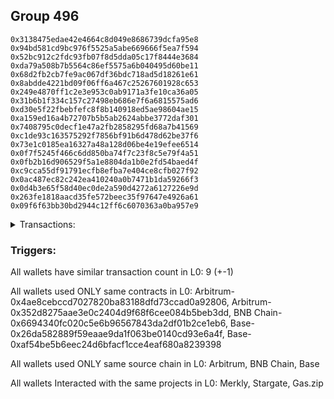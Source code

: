 ## Group 496

```0x559974d7c08ae5435986b35ead9c0ccd52a16567
0x3138475edae42e4664c8d049e8686739dcfa95e8
0x94bd581cd9bc976f5525a5abe669666f5ea7f594
0x52bc912c2fdc93fb07f8d5dda05c17f8444e3684
0xda79a508b7b5564c86ef5575a6b040495d60be11
0x68d2fb2cb7fe9ac067df36bdc718ad5d18261e61
0x8abdde4221bd09f06ff6a467c25267601928c653
0x249e4870ff1c2e3e953c0ab9171a3fe10ca36a05
0x31b6b1f334c157c27498eb686e7f6a6815575ad6
0xd30e5f22fbebfefc8f8b140918ed5ae98604ae15
0xa159ed16a4b72707b5b5ab2624abbe3772daf301
0x7408795c0decf1e47a2fb2858295fd68a7b41569
0xc1de93c163575292f7856bf91b6d478d62be37f6
0x73e1c0185ea16327a48a128d06be4e19efee6514
0x0f7f5245f466c6dd850ba74f7c23f8c5e79f4a51
0x0fb2b16d906529f5a1e8804da1b0e2fd54baed4f
0xc9cca55df91791ecfb8efba7e404ce8cfb027f92
0x0ac487ec82c242ea410240a0b7471b1da59266f3
0x0d4b3e65f58d40ec0de2a590d4272a6127226e9d
0x263fe1818aacd35fe572beec35f97647e4926a61
0x09f6f63bb30bd2944c12ff6c6070363a0ba957e9
```
<details>
<summary>Transactions:</summary>

Hashes: 

Wallet: 0x559974d7c08ae5435986b35ead9c0ccd52a16567

       Hash: 0x69af95ffb8ac1e7fa2f59a18182cd245d578415a9ceb74b0f583c9c79ca7f748
         - source chain: Arbitrum
         - destination chain: Aptos
         - project: Merkly
         - contract: 0x4ae8cebccd7027820ba83188dfd73ccad0a92806
       Hash: 0x211fba64ade0a268d30ffd515ccd9e1594d51bd545ed488e25d4a8e621b4281a
         - source chain: Arbitrum
         - destination chain: BNB Chain
         - project: Stargate
         - contract: 0x352d8275aae3e0c2404d9f68f6cee084b5beb3dd
         - value USD: 10.514441162
       Hash: 0x88b4c9356c0598fed152a899cb153f395f8a8ef3993a390a986b1380c762de61
         - source chain: BNB Chain
         - destination chain: Base
         - project: Stargate
         - contract: 0x6694340fc020c5e6b96567843da2df01b2ce1eb6
         - value USD: 8.615205503
       Hash: 0xdb843c07e7ba08071369b6b80abb52e08001b6d58110ab6557b60ad92c0b928d
         - source chain: Base
         - destination chain: Kava
         - project: Gas.zip
         - contract: 0x26da582889f59eaae9da1f063be0140cd93e6a4f
         - value USD: 5.21997084e-09
       Hash: 0xee30675a7ab092926426656bf435bd5235733ff0f4f1cea23dcb27a2fd5c004e
         - source chain: Base
         - destination chain: Optimism
         - project: Stargate
         - contract: 0xaf54be5b6eec24d6bfacf1cce4eaf680a8239398
         - value USD: 162.525115406
       Hash: 0x944dfff32cbb2455f74bfb0e91b3731a2c1dae8ee4ecf9162b849fce36db23be
         - source chain: Base
         - destination chain: Zora
         - project: Gas.zip
         - contract: 0x26da582889f59eaae9da1f063be0140cd93e6a4f
         - value USD: 8.750801986e-05
       Hash: 0x15565c80224bb3faaeba11b9574ec80e101c50f0ae16f0ec00d84e263b829cd5
         - source chain: Base
         - destination chain: Optimism
         - project: Stargate
         - contract: 0xaf54be5b6eec24d6bfacf1cce4eaf680a8239398
         - value USD: 54.961052332
       Hash: 0x294aa990076598a27779717e38223372dfdc23279f8d10003ba77443de716fdb
         - source chain: Base
         - destination chain: Arbitrum
         - project: Gas.zip
         - contract: 0x26da582889f59eaae9da1f063be0140cd93e6a4f
         - value USD: 6.313875772e-05
       Hash: 0xa2b94088ec11f0b625e6cb40d29b2240e8e2324a6078cb886e9d3618fae28dc3
         - source chain: Base
         - destination chain: Optimism
         - project: Stargate
         - contract: 0xaf54be5b6eec24d6bfacf1cce4eaf680a8239398
         - value USD: 161.239599116
Wallet: 0x3138475edae42e4664c8d049e8686739dcfa95e8

       Hash:0x40405a22f28ef585ddf4d6e393f0bba793bdeb05fcf8dd89a74154bc04ac105d
         - source chain: Arbitrum
         - destination chain: Aptos
         - project: Merkly
         - contract: 0x4ae8cebccd7027820ba83188dfd73ccad0a92806
       Hash:0xdff711aa6768d2c48b8bc2e9d9b1ac4b6f72eb439c8bf9e488ae26bc4735e952
         - source chain: Arbitrum
         - destination chain: BNB Chain
         - project: Stargate
         - contract: 0x352d8275aae3e0c2404d9f68f6cee084b5beb3dd
         - value USD: 13.087591913
       Hash:0xb319665bafa15569e4a9f1ac5041ded41223f19caf457e86eb0fa325eada9e4a
         - source chain: BNB Chain
         - destination chain: Base
         - project: Stargate
         - contract: 0x6694340fc020c5e6b96567843da2df01b2ce1eb6
         - value USD: 11.183669241
       Hash:0xfbeb6c75a7c93abed811d6a962aaf4504546c32f95b39d6ba94c670d56df45bc
         - source chain: Base
         - destination chain: Metis
         - project: Gas.zip
         - contract: 0x26da582889f59eaae9da1f063be0140cd93e6a4f
         - value USD: 2.189456023e-06
       Hash:0x99aad967f75af33a0b88558ea2bd1a6644680b0414f573c830532ff6cc6fd491
         - source chain: Base
         - destination chain: Optimism
         - project: Stargate
         - contract: 0xaf54be5b6eec24d6bfacf1cce4eaf680a8239398
         - value USD: 151.87710542
       Hash:0xb5cd626c7f4459396de18317a9f74ad7cdecadb09c8f566b2444ee7456420180
         - source chain: Base
         - destination chain: Base
         - project: Gas.zip
         - contract: 0x26da582889f59eaae9da1f063be0140cd93e6a4f
         - value USD: 2.644831944e-05
       Hash:0x851f0e3f58f0e7ab83c146c0a9cac6ff6392c707c63f03a2ff59006f3783ca5f
         - source chain: Base
         - destination chain: Optimism
         - project: Stargate
         - contract: 0xaf54be5b6eec24d6bfacf1cce4eaf680a8239398
         - value USD: 50.349167294
       Hash:0xf9c54a7c2e9fd2d67ea557c832c27bfcb78a1431310f05f915a7944eb94b2201
         - source chain: Base
         - destination chain: Base
         - project: Gas.zip
         - contract: 0x26da582889f59eaae9da1f063be0140cd93e6a4f
         - value USD: 0.0001202793335
       Hash:0xe490a22999f99bb0145de6213fbdbc015f57233e4e2df7a7b5ab410d7ef2cfe2
         - source chain: Base
         - destination chain: Optimism
         - project: Stargate
         - contract: 0xaf54be5b6eec24d6bfacf1cce4eaf680a8239398
         - value USD: 169.949401154
Wallet: 0x94bd581cd9bc976f5525a5abe669666f5ea7f594

       Hash:0xe2092726d5409c45831b4fee7e832d593efad57faf9a37aeda7d86b061649c4a
         - source chain: Arbitrum
         - destination chain: Aptos
         - project: Merkly
         - contract: 0x4ae8cebccd7027820ba83188dfd73ccad0a92806
       Hash:0x2cf7cb53fe57f0a9127f2b50125448e5bcaaab90432fd1acacf0ca89c03624fe
         - source chain: Arbitrum
         - destination chain: BNB Chain
         - project: Stargate
         - contract: 0x352d8275aae3e0c2404d9f68f6cee084b5beb3dd
         - value USD: 12.977353278
       Hash:0xa419c1ec1f1e4c8f7abf44fb0a5fc0b9fc023f6769c779e7ab43a3b6a91800fb
         - source chain: BNB Chain
         - destination chain: Base
         - project: Stargate
         - contract: 0x6694340fc020c5e6b96567843da2df01b2ce1eb6
         - value USD: 11.066047613
       Hash:0xbc0d6867d52d92385406438befa836c405889ade65e59cba7179b40710d7922e
         - source chain: Base
         - destination chain: Linea
         - project: Gas.zip
         - contract: 0x26da582889f59eaae9da1f063be0140cd93e6a4f
         - value USD: 0.000100788101
       Hash:0x3ed76b18492a842ed266edc541ba777ce13699ab75136818cd8c12381a80d37b
         - source chain: Base
         - destination chain: Optimism
         - project: Stargate
         - contract: 0xaf54be5b6eec24d6bfacf1cce4eaf680a8239398
         - value USD: 149.324486751
       Hash:0x3cca0880672d93bce53b1e0a5f376dd355b0f699376452e0aaf12cd619206381
         - source chain: Base
         - destination chain: Base
         - project: Gas.zip
         - contract: 0x26da582889f59eaae9da1f063be0140cd93e6a4f
         - value USD: 2.385440131e-05
       Hash:0xc221575b0a78721bb5c2b356c17b98ddcb5cf7511318c261ac8de3c32bb0ed09
         - source chain: Base
         - destination chain: Optimism
         - project: Stargate
         - contract: 0xaf54be5b6eec24d6bfacf1cce4eaf680a8239398
         - value USD: 52.504800849
       Hash:0xce875c28871e9dc3de5b5fb70893850bb7e98450856c8fd7d28b8491c1c1cdfb
         - source chain: Base
         - destination chain: Metis
         - project: Gas.zip
         - contract: 0x26da582889f59eaae9da1f063be0140cd93e6a4f
         - value USD: 2.835431638e-06
       Hash:0x5c4fff0ea89010d466611994eb83c7fff5ce77ee59f92ca7684578220379d4a2
         - source chain: Base
         - destination chain: Optimism
         - project: Stargate
         - contract: 0xaf54be5b6eec24d6bfacf1cce4eaf680a8239398
         - value USD: 123.083778907
Wallet: 0x52bc912c2fdc93fb07f8d5dda05c17f8444e3684

       Hash:0xb460e304fb0a24c98ef27df6f087c1574d0ae50b157922fdc88e0ee79bc0324d
         - source chain: Arbitrum
         - destination chain: Aptos
         - project: Merkly
         - contract: 0x4ae8cebccd7027820ba83188dfd73ccad0a92806
       Hash:0xa5940b72fe10e65d9d62e15f8fe6152886ddd959552db03e0e0b000fbba673fb
         - source chain: Arbitrum
         - destination chain: BNB Chain
         - project: Stargate
         - contract: 0x352d8275aae3e0c2404d9f68f6cee084b5beb3dd
         - value USD: 13.643701896
       Hash:0xcfb52f7e367d0f78b0591614e804d8eb8a909b7d6bdb28cd115014c16bf70140
         - source chain: BNB Chain
         - destination chain: Base
         - project: Stargate
         - contract: 0x6694340fc020c5e6b96567843da2df01b2ce1eb6
         - value USD: 11.666334514
       Hash:0x1333c52b1148b3066d84526e2c863281d6c46466bb62ea8f15e78095ce14f2a0
         - source chain: Base
         - destination chain: Metis
         - project: Gas.zip
         - contract: 0x26da582889f59eaae9da1f063be0140cd93e6a4f
         - value USD: 4.424289374e-06
       Hash:0xdc9ea948d56c4a6ca0289feca3091bbc1468e49d8ebd039610016c0abb55f4c9
         - source chain: Base
         - destination chain: Optimism
         - project: Stargate
         - contract: 0xaf54be5b6eec24d6bfacf1cce4eaf680a8239398
         - value USD: 152.465535598
       Hash:0x3a885254674220c2e905ff61fb1a633e4ff3666fc288915ccb5fb7aa635cb3ec
         - source chain: Base
         - destination chain: Arbitrum
         - project: Gas.zip
         - contract: 0x26da582889f59eaae9da1f063be0140cd93e6a4f
         - value USD: 9.247665165e-05
       Hash:0x5e4dac4dea758db900dc0ca551171735dd49acbf80f32e84c92cbc4ddf54dcac
         - source chain: Base
         - destination chain: Optimism
         - project: Stargate
         - contract: 0xaf54be5b6eec24d6bfacf1cce4eaf680a8239398
         - value USD: 53.338861116
       Hash:0xbee45e2d3aaf161c6895a5ddb5978113eb4162af4927cfeb788fecac2e9fb7bb
         - source chain: Base
         - destination chain: Linea
         - project: Gas.zip
         - contract: 0x26da582889f59eaae9da1f063be0140cd93e6a4f
         - value USD: 6.762374224e-05
       Hash:0xf066080970d5aef335d68a4fc0730480d3cff0723d41e6f974bdc73fd88b4f77
         - source chain: Base
         - destination chain: Optimism
         - project: Stargate
         - contract: 0xaf54be5b6eec24d6bfacf1cce4eaf680a8239398
         - value USD: 167.271961028
Wallet: 0xda79a508b7b5564c86ef5575a6b040495d60be11

       Hash:0x2395bddf4e0e1d0e5cb2c3f080ffde0c6e160d5902fb9f85963d2613f51bd592
         - source chain: Arbitrum
         - destination chain: Aptos
         - project: Merkly
         - contract: 0x4ae8cebccd7027820ba83188dfd73ccad0a92806
       Hash:0x8f74bbf89ec94496f942751b1ab4fc87c51225bf69fe967491dcf54f19bfbb3d
         - source chain: Arbitrum
         - destination chain: BNB Chain
         - project: Stargate
         - contract: 0x352d8275aae3e0c2404d9f68f6cee084b5beb3dd
         - value USD: 11.559613294
       Hash:0xf895d0a514a4b72894b95a6144c7c72682c2229a4eaa2fc1488e87a6a0723af9
         - source chain: BNB Chain
         - destination chain: Base
         - project: Stargate
         - contract: 0x6694340fc020c5e6b96567843da2df01b2ce1eb6
         - value USD: 9.673512022
       Hash:0x1f68f22d351c8c02c65c7d0d0628cd54e6f5b2285c3e9f706ecb0b8505e21c95
         - source chain: Base
         - destination chain: Arbitrum
         - project: Gas.zip
         - contract: 0x26da582889f59eaae9da1f063be0140cd93e6a4f
         - value USD: 0.0001223238835
       Hash:0x6eeff31bcc78944a371add8b128bc1b34cf4b548d1263346f111d8a3b4114d1d
         - source chain: Base
         - destination chain: Optimism
         - project: Stargate
         - contract: 0xaf54be5b6eec24d6bfacf1cce4eaf680a8239398
         - value USD: 158.953536347
       Hash:0x940ba45685f40256c019f034e5ea1527cf5d162b2029a2bd216b561b1a0e9379
         - source chain: Base
         - destination chain: Linea
         - project: Gas.zip
         - contract: 0x26da582889f59eaae9da1f063be0140cd93e6a4f
         - value USD: 4.084657759e-05
       Hash:0x4a2dcde8e9d589ba02b53da9ca5067789fe32b16e2f86205e8d9d7213fc1ce27
         - source chain: Base
         - destination chain: Optimism
         - project: Stargate
         - contract: 0xaf54be5b6eec24d6bfacf1cce4eaf680a8239398
         - value USD: 53.032662261
       Hash:0x414062f9ea6f3d6b34e624ab1e64dc6a505403449c585209be520c8468b99c45
         - source chain: Base
         - destination chain: Metis
         - project: Gas.zip
         - contract: 0x26da582889f59eaae9da1f063be0140cd93e6a4f
         - value USD: 2.405106254e-06
       Hash:0xec66a13e00af7aacf16ae87de3e392a0e218088889965c3d6865d4ed6c2203cc
         - source chain: Base
         - destination chain: Optimism
         - project: Stargate
         - contract: 0xaf54be5b6eec24d6bfacf1cce4eaf680a8239398
         - value USD: 139.70034526
Wallet: 0x68d2fb2cb7fe9ac067df36bdc718ad5d18261e61

       Hash:0xad567d108af27e27503eb03b27ce4e6e15b6bb885e085b5401162239206ea637
         - source chain: Arbitrum
         - destination chain: Aptos
         - project: Merkly
         - contract: 0x4ae8cebccd7027820ba83188dfd73ccad0a92806
       Hash:0xdaf71c658bde8cbba9d1a964eb3aa2f9bae041b63c24f4ef78dc7a307f1c6483
         - source chain: Arbitrum
         - destination chain: BNB Chain
         - project: Stargate
         - contract: 0x352d8275aae3e0c2404d9f68f6cee084b5beb3dd
         - value USD: 11.616803479
       Hash:0x2903b016c186fcd3d93769d71e72fea0f74b997f91163ee7490f9fcf9637206b
         - source chain: BNB Chain
         - destination chain: Base
         - project: Stargate
         - contract: 0x6694340fc020c5e6b96567843da2df01b2ce1eb6
         - value USD: 9.746118361
       Hash:0x8972bc31430b57985a48d494c0914bfb2f6dbfb6cd6f3cd3494ed9677bfc0bdc
         - source chain: Base
         - destination chain: Base
         - project: Gas.zip
         - contract: 0x26da582889f59eaae9da1f063be0140cd93e6a4f
         - value USD: 0.0001444973971
       Hash:0x332cdd424f89c3905825a49a6f042a37578e3ba8fba6996ae31cf7293a8a427e
         - source chain: Base
         - destination chain: Optimism
         - project: Stargate
         - contract: 0xaf54be5b6eec24d6bfacf1cce4eaf680a8239398
         - value USD: 164.705304216
       Hash:0xc84b22fcc3bbba768ac8a27e54cc99b0d9ef5e118b67c69a0f992ac915aee248
         - source chain: Base
         - destination chain: Zora
         - project: Gas.zip
         - contract: 0x26da582889f59eaae9da1f063be0140cd93e6a4f
         - value USD: 4.934266572e-05
       Hash:0xd1b8a5109bb5d4d04a6b85336c7e0904f100313e01ed149cb79bf86bce802945
         - source chain: Base
         - destination chain: Optimism
         - project: Stargate
         - contract: 0xaf54be5b6eec24d6bfacf1cce4eaf680a8239398
         - value USD: 52.780698182
       Hash:0xb29bc51a4088ef1079cb83577154e2337b9f5534a8a3a4ac3850f6088e2dc16c
         - source chain: Base
         - destination chain: Base
         - project: Gas.zip
         - contract: 0x26da582889f59eaae9da1f063be0140cd93e6a4f
         - value USD: 0.0001538914134
       Hash:0xe14d68d60a400ecfe7d85e2ca000ac4c5983fa90b7f77341ad8400cb7367e58e
         - source chain: Base
         - destination chain: Optimism
         - project: Stargate
         - contract: 0xaf54be5b6eec24d6bfacf1cce4eaf680a8239398
         - value USD: 162.987060341
Wallet: 0x8abdde4221bd09f06ff6a467c25267601928c653

       Hash:0x6d21a121682a7d3494fa39a81ec4389934768c5dab3fb65942722a178486affc
         - source chain: Arbitrum
         - destination chain: Aptos
         - project: Merkly
         - contract: 0x4ae8cebccd7027820ba83188dfd73ccad0a92806
       Hash:0x3c227b3beea245ecd26fefe7fcae9c2c62750c231e0e305e2ee7fccfd3854671
         - source chain: Arbitrum
         - destination chain: BNB Chain
         - project: Stargate
         - contract: 0x352d8275aae3e0c2404d9f68f6cee084b5beb3dd
         - value USD: 12.666489861
       Hash:0x7ed830af28af9597a601a8cc71438a6d86cf478b8981c14641b358047267d7a1
         - source chain: BNB Chain
         - destination chain: Base
         - project: Stargate
         - contract: 0x6694340fc020c5e6b96567843da2df01b2ce1eb6
         - value USD: 10.724558107
       Hash:0xf65347bd53206f3d3800ba199ac8da07391ea6a54b0dbecb35360fd94ba29c50
         - source chain: Base
         - destination chain: Arbitrum
         - project: Gas.zip
         - contract: 0x26da582889f59eaae9da1f063be0140cd93e6a4f
         - value USD: 7.945509046e-05
       Hash:0xd5deba93c3dcf9afd692f63d036327cd99cbcfd5e94222589a05988e765f4fdb
         - source chain: Base
         - destination chain: Optimism
         - project: Stargate
         - contract: 0xaf54be5b6eec24d6bfacf1cce4eaf680a8239398
         - value USD: 165.096756258
       Hash:0x6396c7300c9660b3eed676e0bc07110837ee008d526f5d53da5fb430a389cb60
         - source chain: Base
         - destination chain: Zora
         - project: Gas.zip
         - contract: 0x26da582889f59eaae9da1f063be0140cd93e6a4f
         - value USD: 2.581503703e-05
       Hash:0x1aa2f2a55af16add7bb385a73692f0aff3a11e45fb4e18110123a783f27f15ae
         - source chain: Base
         - destination chain: Optimism
         - project: Stargate
         - contract: 0xaf54be5b6eec24d6bfacf1cce4eaf680a8239398
         - value USD: 57.611068659
       Hash:0xd97078edbb39da27c0601aa25317dca9e6880404781dc7c2fd42749cd9aedd42
         - source chain: Base
         - destination chain: Metis
         - project: Gas.zip
         - contract: 0x26da582889f59eaae9da1f063be0140cd93e6a4f
         - value USD: 9.903378695e-07
       Hash:0xce4d665c9114ddf6e44f190e76039c3ab29c50b71a9be9228eb3b7b320eb39ce
         - source chain: Base
         - destination chain: Optimism
         - project: Stargate
         - contract: 0xaf54be5b6eec24d6bfacf1cce4eaf680a8239398
         - value USD: 154.667853875
Wallet: 0x249e4870ff1c2e3e953c0ab9171a3fe10ca36a05

       Hash:0x771ce3f580d3ed11bda7cce3492bcd43b58925ef7f5935864fad6c93ab99add3
         - source chain: Arbitrum
         - destination chain: Aptos
         - project: Merkly
         - contract: 0x4ae8cebccd7027820ba83188dfd73ccad0a92806
       Hash:0xc19457164ab14a021d45b5c343c3782b64b8e8543bb5276b7087a3b4f43ed6dd
         - source chain: Arbitrum
         - destination chain: BNB Chain
         - project: Stargate
         - contract: 0x352d8275aae3e0c2404d9f68f6cee084b5beb3dd
         - value USD: 11.281400083
       Hash:0xbd8acfbcc40c927495a4477ef594db60f3e61798811b6d1149355e414db281f3
         - source chain: BNB Chain
         - destination chain: Base
         - project: Stargate
         - contract: 0x6694340fc020c5e6b96567843da2df01b2ce1eb6
         - value USD: 9.371040971
       Hash:0x74c67d35c71f129445f93da5285a79351bff3d16adc465d98fe1a7c33c5fb374
         - source chain: Base
         - destination chain: Linea
         - project: Gas.zip
         - contract: 0x26da582889f59eaae9da1f063be0140cd93e6a4f
         - value USD: 0.0001034763969
       Hash:0xe3edeb99a396e116e40415d0dbd2462b6d7366051f478bd9154aac7606e1fdf0
         - source chain: Base
         - destination chain: Optimism
         - project: Stargate
         - contract: 0xaf54be5b6eec24d6bfacf1cce4eaf680a8239398
         - value USD: 162.144344948
       Hash:0x5d16f71e5c79abd80dbc497e0fc9bcc08ad490d88c0cb7fdb79a7190b8bda417
         - source chain: Base
         - destination chain: Scroll
         - project: Gas.zip
         - contract: 0x26da582889f59eaae9da1f063be0140cd93e6a4f
         - value USD: 5.457102765e-05
       Hash:0xcd41d53970284a1a170b75fe33f9e9f42f26a95b62199e4b97004c4387cc2df0
         - source chain: Base
         - destination chain: Optimism
         - project: Stargate
         - contract: 0xaf54be5b6eec24d6bfacf1cce4eaf680a8239398
         - value USD: 52.994922187
       Hash:0x42fa5ed8cd71b1ede3994a8f6f43eeb1b32b8c24fd01bb974821bd3ebb8979ca
         - source chain: Base
         - destination chain: Zora
         - project: Gas.zip
         - contract: 0x26da582889f59eaae9da1f063be0140cd93e6a4f
         - value USD: 2.275191328e-05
       Hash:0xa1f0a606c70a600d6fa8fe2d2980aaf3cf2cd8e8963556f1065d9ad94400d745
         - source chain: Base
         - destination chain: Optimism
         - project: Stargate
         - contract: 0xaf54be5b6eec24d6bfacf1cce4eaf680a8239398
         - value USD: 175.040584076
Wallet: 0x31b6b1f334c157c27498eb686e7f6a6815575ad6

       Hash:0x23a3ac42c4b8dfd1e4e35e4030493be4d0f56e90a8cc5516104a076267d8cf22
         - source chain: Arbitrum
         - destination chain: Aptos
         - project: Merkly
         - contract: 0x4ae8cebccd7027820ba83188dfd73ccad0a92806
       Hash:0xc1259e7411f5f4083d11cdf3c55e705712c1bb6f49891b5f3bd716fabc07f372
         - source chain: Arbitrum
         - destination chain: BNB Chain
         - project: Stargate
         - contract: 0x352d8275aae3e0c2404d9f68f6cee084b5beb3dd
         - value USD: 10.65917656
       Hash:0xc09926c5368a25fc1050b19d89b2b293b12b3e94836009812dc24c46456dfa4d
         - source chain: BNB Chain
         - destination chain: Base
         - project: Stargate
         - contract: 0x6694340fc020c5e6b96567843da2df01b2ce1eb6
         - value USD: 8.881484438
       Hash:0x0964436df84861ba803471de26ea7c42bc78d8e271ac3fc78c0af711b38884ec
         - source chain: Base
         - destination chain: Zora
         - project: Gas.zip
         - contract: 0x26da582889f59eaae9da1f063be0140cd93e6a4f
         - value USD: 0.0001071719825
       Hash:0x64c23664d29aefbf76118b30a2163973ff03649c6feb1474cf602e3a46a2a4d1
         - source chain: Base
         - destination chain: Optimism
         - project: Stargate
         - contract: 0xaf54be5b6eec24d6bfacf1cce4eaf680a8239398
         - value USD: 153.010095692
       Hash:0x887a42c8e1b9eab211e88e25d5b86d00d5b18c3276634022d3b0c4d26fce9c20
         - source chain: Base
         - destination chain: Metis
         - project: Gas.zip
         - contract: 0x26da582889f59eaae9da1f063be0140cd93e6a4f
         - value USD: 1.825416169e-06
       Hash:0xaa20466b677575dc9e9f4720bc8b09e5e2e446b9bbf1f640ea80ec9b2ac736bd
         - source chain: Base
         - destination chain: Optimism
         - project: Stargate
         - contract: 0xaf54be5b6eec24d6bfacf1cce4eaf680a8239398
         - value USD: 54.134192784
       Hash:0xc50debf3aaebaee8675e5678428614a2841ad715b29e9ab41f9c300c678adab0
         - source chain: Base
         - destination chain: Linea
         - project: Gas.zip
         - contract: 0x26da582889f59eaae9da1f063be0140cd93e6a4f
         - value USD: 7.583971093e-05
       Hash:0x798cc9f6d0e86bfdfd6acfed90b10575354f9b86ef0a471678b71dc6cb308e49
         - source chain: Base
         - destination chain: Optimism
         - project: Stargate
         - contract: 0xaf54be5b6eec24d6bfacf1cce4eaf680a8239398
         - value USD: 138.243281608
Wallet: 0xd30e5f22fbebfefc8f8b140918ed5ae98604ae15

       Hash:0x81b2ffd9f795eb7c2ad192d349de53f31ae2b0dd12981d2938915eb74c039c9d
         - source chain: Arbitrum
         - destination chain: Aptos
         - project: Merkly
         - contract: 0x4ae8cebccd7027820ba83188dfd73ccad0a92806
       Hash:0xd4e44479b7adb4f880cd8b1685f9a64663d95498c22b9c3a3e41cbe7d70ed38a
         - source chain: Arbitrum
         - destination chain: BNB Chain
         - project: Stargate
         - contract: 0x352d8275aae3e0c2404d9f68f6cee084b5beb3dd
         - value USD: 10.317558827
       Hash:0x8ddefed5422419aa988e87827d434bf0601341b8a78a97872781d712017cc429
         - source chain: BNB Chain
         - destination chain: Base
         - project: Stargate
         - contract: 0x6694340fc020c5e6b96567843da2df01b2ce1eb6
         - value USD: 8.558897873
       Hash:0xc5a18317d530b94558e6925faeb59fde717b687558dca3dca5e54b6cbe547cd5
         - source chain: Base
         - destination chain: Linea
         - project: Gas.zip
         - contract: 0x26da582889f59eaae9da1f063be0140cd93e6a4f
         - value USD: 0.0001363671088
       Hash:0x62b0542c6995ffc9f8aaeedfa66a43cbc080008935faf662db651a8e0b29ac43
         - source chain: Base
         - destination chain: Optimism
         - project: Stargate
         - contract: 0xaf54be5b6eec24d6bfacf1cce4eaf680a8239398
         - value USD: 159.722042078
       Hash:0xdb7faa2b3c529ef6c7ee8eb2023f2ee95b62c90c52bc4d3b69d45746e533092e
         - source chain: Base
         - destination chain: Zora
         - project: Gas.zip
         - contract: 0x26da582889f59eaae9da1f063be0140cd93e6a4f
         - value USD: 5.773574276e-05
       Hash:0x1ba90f0023c95bd3c47780f3b40e1dc3ac96c70e69698ac8a40bc98ffc6766e1
         - source chain: Base
         - destination chain: Optimism
         - project: Stargate
         - contract: 0xaf54be5b6eec24d6bfacf1cce4eaf680a8239398
         - value USD: 52.296204605
       Hash:0x821facc089f79a0b080512dfb918e8bdbb3b26a6b1ae3cf20856bf22c7a5f1da
         - source chain: Base
         - destination chain: Zora
         - project: Gas.zip
         - contract: 0x26da582889f59eaae9da1f063be0140cd93e6a4f
         - value USD: 0.0001079893919
       Hash:0x4087a1d97410e02dff3cea68316a2dd277763c0744b586c126b24cb09bfc49c5
         - source chain: Base
         - destination chain: Optimism
         - project: Stargate
         - contract: 0xaf54be5b6eec24d6bfacf1cce4eaf680a8239398
         - value USD: 159.047404306
Wallet: 0xa159ed16a4b72707b5b5ab2624abbe3772daf301

       Hash:0xfb03cb80be16312be3fa6fe5bf0b6e8d4a3a66b4e3064c1fb7731cc7f3c3d62b
         - source chain: Arbitrum
         - destination chain: Aptos
         - project: Merkly
         - contract: 0x4ae8cebccd7027820ba83188dfd73ccad0a92806
       Hash:0x687072696877d86cbe20c7f6699778d7d23205b18a44f2c1c39f432f0b552f21
         - source chain: Arbitrum
         - destination chain: BNB Chain
         - project: Stargate
         - contract: 0x352d8275aae3e0c2404d9f68f6cee084b5beb3dd
         - value USD: 10.245387232
       Hash:0xe65580ad507ee1863818020279969f584e7c0e6816bed5f56fb2be1377fbfa30
         - source chain: BNB Chain
         - destination chain: Base
         - project: Stargate
         - contract: 0x6694340fc020c5e6b96567843da2df01b2ce1eb6
         - value USD: 8.459295767
       Hash:0xfc4077b2ed0735bf8fdd58bccfbb6877cd2454619d044558065a8d36da035b0a
         - source chain: Base
         - destination chain: Base
         - project: Gas.zip
         - contract: 0x26da582889f59eaae9da1f063be0140cd93e6a4f
         - value USD: 4.139055875e-05
       Hash:0x2bdcc1b5dd2f325596d9568cea4db2835c1b279cc2b424e19c28bfdf75891867
         - source chain: Base
         - destination chain: Optimism
         - project: Stargate
         - contract: 0xaf54be5b6eec24d6bfacf1cce4eaf680a8239398
         - value USD: 165.532460954
       Hash:0x0b28eee4d0242fb15ab6e07bd2651fbbe8aa1b5cb17d0031c04fc445f8dbc46c
         - source chain: Base
         - destination chain: Kava
         - project: Gas.zip
         - contract: 0x26da582889f59eaae9da1f063be0140cd93e6a4f
         - value USD: 2.651436661e-08
       Hash:0x29d79b560cd09d53f19e7dd9e4ebbb11d1e8165b2cf94c05a5e37d5a14edad0d
         - source chain: Base
         - destination chain: Optimism
         - project: Stargate
         - contract: 0xaf54be5b6eec24d6bfacf1cce4eaf680a8239398
         - value USD: 53.757840718
       Hash:0x477b1884cf3247313f2c84f98b4dfc4b2a85122342c80e8a672ee96617c85602
         - source chain: Base
         - destination chain: Kava
         - project: Gas.zip
         - contract: 0x26da582889f59eaae9da1f063be0140cd93e6a4f
         - value USD: 6.177354759e-09
       Hash:0x871cc7698008c3522baff34b99cb14d6fc128da9b2a67fe74a83959681fdcff2
         - source chain: Base
         - destination chain: Optimism
         - project: Stargate
         - contract: 0xaf54be5b6eec24d6bfacf1cce4eaf680a8239398
         - value USD: 149.572467848
Wallet: 0x7408795c0decf1e47a2fb2858295fd68a7b41569

       Hash:0x45556100640ca98ae89895106c75b103faa32e1e2b3c7784c506df7d323eecc4
         - source chain: Arbitrum
         - destination chain: Aptos
         - project: Merkly
         - contract: 0x4ae8cebccd7027820ba83188dfd73ccad0a92806
       Hash:0x13591d63523e42c7069979765a7dea9d0b48f4e10efdb1ee27e31332616ab722
         - source chain: Arbitrum
         - destination chain: BNB Chain
         - project: Stargate
         - contract: 0x352d8275aae3e0c2404d9f68f6cee084b5beb3dd
         - value USD: 11.741253925
       Hash:0x08c62747b053e663a4e7a5e557999f12f0a98d3264a6246dda28ef6500ae89b9
         - source chain: BNB Chain
         - destination chain: Base
         - project: Stargate
         - contract: 0x6694340fc020c5e6b96567843da2df01b2ce1eb6
         - value USD: 9.872066927
       Hash:0x74857d9cc7a75e4224fe0577eb4b9baba6d21734839931c70b74099e73d5e425
         - source chain: Base
         - destination chain: Kava
         - project: Gas.zip
         - contract: 0x26da582889f59eaae9da1f063be0140cd93e6a4f
         - value USD: 4.703694691e-08
       Hash:0xd394fa73bbefffd1793480d0e8c54276b770c2eca448c35c68f486e3d4984fee
         - source chain: Base
         - destination chain: Optimism
         - project: Stargate
         - contract: 0xaf54be5b6eec24d6bfacf1cce4eaf680a8239398
         - value USD: 151.356165981
       Hash:0x8a33c51bc6f78df534813fec587c90bf3c95d07fb14138c7a56307178cf5692f
         - source chain: Base
         - destination chain: Linea
         - project: Gas.zip
         - contract: 0x26da582889f59eaae9da1f063be0140cd93e6a4f
         - value USD: 3.425001689e-05
       Hash:0x4eaf1c5099c8f5ab9aad04682783a7a7f78e819a53e97a7d24944708f1e22954
         - source chain: Base
         - destination chain: Optimism
         - project: Stargate
         - contract: 0xaf54be5b6eec24d6bfacf1cce4eaf680a8239398
         - value USD: 52.834350518
       Hash:0x2c76141771ce961cf33df8a860d850607516879387e301e87bd3292a43a064d1
         - source chain: Base
         - destination chain: Kava
         - project: Gas.zip
         - contract: 0x26da582889f59eaae9da1f063be0140cd93e6a4f
         - value USD: 1.658132067e-08
       Hash:0xf05a62722befa97707bfe4c10261cbca24614925c10d06227e1167547d989c23
         - source chain: Base
         - destination chain: Optimism
         - project: Stargate
         - contract: 0xaf54be5b6eec24d6bfacf1cce4eaf680a8239398
         - value USD: 161.266628028
Wallet: 0xc1de93c163575292f7856bf91b6d478d62be37f6

       Hash:0x07bbb934efadbd38196f28e48e785ed2b288dd24f5a298a5c8a7ae1139eb71e3
         - source chain: Arbitrum
         - destination chain: Aptos
         - project: Merkly
         - contract: 0x4ae8cebccd7027820ba83188dfd73ccad0a92806
       Hash:0x87f0bd26ec9764b5a148945e3986dde26e24e2a34966c55a9026c4857cf65019
         - source chain: Arbitrum
         - destination chain: BNB Chain
         - project: Stargate
         - contract: 0x352d8275aae3e0c2404d9f68f6cee084b5beb3dd
         - value USD: 13.440174174
       Hash:0xce5992ea6718049bde0cb8f4fb84572325559dfca199597ce4892e20047d373c
         - source chain: BNB Chain
         - destination chain: Base
         - project: Stargate
         - contract: 0x6694340fc020c5e6b96567843da2df01b2ce1eb6
         - value USD: 11.609660711
       Hash:0x07beacbe804e8e349297f480dde8524e7be92efb0af672b5c9d763a454996e0b
         - source chain: Base
         - destination chain: Kava
         - project: Gas.zip
         - contract: 0x26da582889f59eaae9da1f063be0140cd93e6a4f
         - value USD: 1.936815461e-08
       Hash:0xbef4b37ce615bd84a4b013741c5fb0f613f039b4555b2f39060a94974d0aa860
         - source chain: Base
         - destination chain: Optimism
         - project: Stargate
         - contract: 0xaf54be5b6eec24d6bfacf1cce4eaf680a8239398
         - value USD: 153.013062148
       Hash:0xdba85a55de8baf5a6e8f6f31871c962ff120bd5bde3ef016be7682ca87f1f9f9
         - source chain: Base
         - destination chain: Scroll
         - project: Gas.zip
         - contract: 0x26da582889f59eaae9da1f063be0140cd93e6a4f
         - value USD: 7.502384653e-05
       Hash:0x930f6730d18c940ffe691d26911ecec7ed603d68273397bc082d1a46c1f9eb49
         - source chain: Base
         - destination chain: Optimism
         - project: Stargate
         - contract: 0xaf54be5b6eec24d6bfacf1cce4eaf680a8239398
         - value USD: 52.804189692
       Hash:0xb483a049c7993901f9086730769254e445b796a134712d00f0c69b14648eb5f8
         - source chain: Base
         - destination chain: Metis
         - project: Gas.zip
         - contract: 0x26da582889f59eaae9da1f063be0140cd93e6a4f
         - value USD: 2.443190301e-06
       Hash:0xbd707f85b1cf811afaa878e17256c91dde01c09cf7f7bda5c1e5b5937b0fab96
         - source chain: Base
         - destination chain: Optimism
         - project: Stargate
         - contract: 0xaf54be5b6eec24d6bfacf1cce4eaf680a8239398
         - value USD: 167.414604356
Wallet: 0x73e1c0185ea16327a48a128d06be4e19efee6514

       Hash:0xb8e954706938d22e13e38bad2009994d9e31196c1665e7e4b9ea8ddab9902a2c
         - source chain: Arbitrum
         - destination chain: Aptos
         - project: Merkly
         - contract: 0x4ae8cebccd7027820ba83188dfd73ccad0a92806
       Hash:0xd407933c78147678408494de8fece270e0073a54eb54beb2d0b934ae6d84fb61
         - source chain: Arbitrum
         - destination chain: BNB Chain
         - project: Stargate
         - contract: 0x352d8275aae3e0c2404d9f68f6cee084b5beb3dd
         - value USD: 11.704877601
       Hash:0x54c022972a52aabe12258d41ac6e99b32395a7c90a499b5a46b16fb771f26318
         - source chain: BNB Chain
         - destination chain: Base
         - project: Stargate
         - contract: 0x6694340fc020c5e6b96567843da2df01b2ce1eb6
         - value USD: 9.936821553
       Hash:0x6b1a8f5342a5bb4c06ad09691a07102f8438cf4bce2dd623a258d36137e388f0
         - source chain: Base
         - destination chain: Linea
         - project: Gas.zip
         - contract: 0x26da582889f59eaae9da1f063be0140cd93e6a4f
         - value USD: 0.0001012465781
       Hash:0x9f1a733c77ad161864eb8a228b1ab5a68a203c3a3dbe11a1ed33e772bd079d45
         - source chain: Base
         - destination chain: Optimism
         - project: Stargate
         - contract: 0xaf54be5b6eec24d6bfacf1cce4eaf680a8239398
         - value USD: 165.007649371
       Hash:0x3b4a97f198ab9ef83e46796e62fc4f4bfd49d6bf98810957bda9a6703f09df8e
         - source chain: Base
         - destination chain: Metis
         - project: Gas.zip
         - contract: 0x26da582889f59eaae9da1f063be0140cd93e6a4f
         - value USD: 2.122407626e-06
       Hash:0xbe2ca351e12b6f163c5550d5c68dc52f7a8a550f94914950bef28ecf352d0178
         - source chain: Base
         - destination chain: Optimism
         - project: Stargate
         - contract: 0xaf54be5b6eec24d6bfacf1cce4eaf680a8239398
         - value USD: 50.97977143
       Hash:0x7c4d7e393c28c874d5904760902f96a49b353f0a65b914c6a94b925fbc6b6228
         - source chain: Base
         - destination chain: Arbitrum
         - project: Gas.zip
         - contract: 0x26da582889f59eaae9da1f063be0140cd93e6a4f
         - value USD: 3.998441041e-05
       Hash:0xb14fca5dcbf0baee8a1166f2e71bc871276db4488e21d32c5d9fc370923cd0a3
         - source chain: Base
         - destination chain: Optimism
         - project: Stargate
         - contract: 0xaf54be5b6eec24d6bfacf1cce4eaf680a8239398
         - value USD: 161.513001375
Wallet: 0x0f7f5245f466c6dd850ba74f7c23f8c5e79f4a51

       Hash:0x33cbafdcdc96e6f0847a14fc9ff5cf6463dd5c207b0e777412916570be9d74ac
         - source chain: Arbitrum
         - destination chain: Aptos
         - project: Merkly
         - contract: 0x4ae8cebccd7027820ba83188dfd73ccad0a92806
       Hash:0x6f81b2d8c6a91fb547d96de1be0d7a480dabcb46a143824b2bd0c683be9e52cf
         - source chain: Arbitrum
         - destination chain: BNB Chain
         - project: Stargate
         - contract: 0x352d8275aae3e0c2404d9f68f6cee084b5beb3dd
         - value USD: 13.03863048
       Hash:0xdc3c94ee0f2fec5df07fc3a9b689b768412e7976887ce53517517fc956f50259
         - source chain: BNB Chain
         - destination chain: Base
         - project: Stargate
         - contract: 0x6694340fc020c5e6b96567843da2df01b2ce1eb6
         - value USD: 11.145558217
       Hash:0x61acc21e72e167deebedd577914d4ab1911954b0aa9d31628dfa06cc896b8ab3
         - source chain: Base
         - destination chain: Kava
         - project: Gas.zip
         - contract: 0x26da582889f59eaae9da1f063be0140cd93e6a4f
         - value USD: 6.126586187e-09
       Hash:0xe6ce33e54d31e3bcb9aa86f4315246cbf5661252f0c5e7354a4e0564a7281f2b
         - source chain: Base
         - destination chain: Optimism
         - project: Stargate
         - contract: 0xaf54be5b6eec24d6bfacf1cce4eaf680a8239398
         - value USD: 160.24070741
       Hash:0x9995d91749f1d5a67c603486c2090573050fb275e63a65db26a090d781429157
         - source chain: Base
         - destination chain: Base
         - project: Gas.zip
         - contract: 0x26da582889f59eaae9da1f063be0140cd93e6a4f
         - value USD: 7.045717761e-05
       Hash:0xf99dc78998347f3d1afd5c8766579a89f140fa348a2a92299a49930b188ac1ad
         - source chain: Base
         - destination chain: Optimism
         - project: Stargate
         - contract: 0xaf54be5b6eec24d6bfacf1cce4eaf680a8239398
         - value USD: 56.922307404
       Hash:0x60161a7e20d9863a01bf35496788b5efbf7f4c1b45af1e9ebf1da7265978df77
         - source chain: Base
         - destination chain: Linea
         - project: Gas.zip
         - contract: 0x26da582889f59eaae9da1f063be0140cd93e6a4f
         - value USD: 2.613154381e-05
       Hash:0xb25128547b859fb5c37335d02dd407ec522442b535f26303a5b55d2a5cff7526
         - source chain: Base
         - destination chain: Optimism
         - project: Stargate
         - contract: 0xaf54be5b6eec24d6bfacf1cce4eaf680a8239398
         - value USD: 155.202916505
Wallet: 0x0fb2b16d906529f5a1e8804da1b0e2fd54baed4f

       Hash:0xed428dd4c835878d23537c5dca63f2a728ae121abb7f5e334ee40a27fa12b40b
         - source chain: Arbitrum
         - destination chain: Aptos
         - project: Merkly
         - contract: 0x4ae8cebccd7027820ba83188dfd73ccad0a92806
       Hash:0x924f305981c2d7f02c5f6320fcbe1aef5d7839d6192fe70e6ec83b1a2e4f0b27
         - source chain: Arbitrum
         - destination chain: BNB Chain
         - project: Stargate
         - contract: 0x352d8275aae3e0c2404d9f68f6cee084b5beb3dd
         - value USD: 12.246132061
       Hash:0xfbc03630d278858d09a1072d01224490a42436b682572736fea7b7e5d19736c1
         - source chain: BNB Chain
         - destination chain: Base
         - project: Stargate
         - contract: 0x6694340fc020c5e6b96567843da2df01b2ce1eb6
         - value USD: 10.451391915
       Hash:0x2d03c50d915fb67d1e77f41bb2934fc3d038e712f0600a8479bcd8306744d2b9
         - source chain: Base
         - destination chain: Linea
         - project: Gas.zip
         - contract: 0x26da582889f59eaae9da1f063be0140cd93e6a4f
         - value USD: 7.120638462e-05
       Hash:0x14af167907b37d255b368ae37716a0fa8caca7ba05737a495b62f4c821da4d95
         - source chain: Base
         - destination chain: Optimism
         - project: Stargate
         - contract: 0xaf54be5b6eec24d6bfacf1cce4eaf680a8239398
         - value USD: 165.950891294
       Hash:0xd16133c11bb2646c7dd4fdcd70009a9de82b55a46d0e5751bd25d278c6152b94
         - source chain: Base
         - destination chain: Base
         - project: Gas.zip
         - contract: 0x26da582889f59eaae9da1f063be0140cd93e6a4f
         - value USD: 0.0001229738702
       Hash:0x27ccd53f1988568f89dc7acc28ac57267af4bd9e78fb7ba6791c001102b3dcc0
         - source chain: Base
         - destination chain: Optimism
         - project: Stargate
         - contract: 0xaf54be5b6eec24d6bfacf1cce4eaf680a8239398
         - value USD: 54.607301039
       Hash:0x986ffac461c5024d944b31fc2a13ad9f27a94acd8a5dfc5904cf3989904bc581
         - source chain: Base
         - destination chain: Base
         - project: Gas.zip
         - contract: 0x26da582889f59eaae9da1f063be0140cd93e6a4f
         - value USD: 0.000128139016
       Hash:0x003b65d0e7b672ccb1761991e54beaf7895c7acf56bfd6a986e38e197bf63ff5
         - source chain: Base
         - destination chain: Optimism
         - project: Stargate
         - contract: 0xaf54be5b6eec24d6bfacf1cce4eaf680a8239398
         - value USD: 115.587312238
Wallet: 0xc9cca55df91791ecfb8efba7e404ce8cfb027f92

       Hash:0x9b653dfd116b62a9763e3b40327a1313e60956f4670f6b1a8b62f7f6870ccf23
         - source chain: Arbitrum
         - destination chain: Aptos
         - project: Merkly
         - contract: 0x4ae8cebccd7027820ba83188dfd73ccad0a92806
       Hash:0x446cdb577c266566748158cdd2c3d9e12a59ffc5577d7ee0bbaaf1c976469ae9
         - source chain: Arbitrum
         - destination chain: BNB Chain
         - project: Stargate
         - contract: 0x352d8275aae3e0c2404d9f68f6cee084b5beb3dd
         - value USD: 8.570863212
       Hash:0x3cf92cbfe7fc966d5fa0eca5d2b86344dfca7845bdf49917c370d332cdac4e25
         - source chain: BNB Chain
         - destination chain: Base
         - project: Stargate
         - contract: 0x6694340fc020c5e6b96567843da2df01b2ce1eb6
         - value USD: 6.862541593
       Hash:0x119d006100fbc668c8af0a3fa87774f5510b915404c424986d02de3fd43bcac8
         - source chain: Base
         - destination chain: Base
         - project: Gas.zip
         - contract: 0x26da582889f59eaae9da1f063be0140cd93e6a4f
         - value USD: 0.0001628104315
       Hash:0x73b0cfc190533862c9f0322d933f3eebdf87d510a36bba8f5545adfe50d7e584
         - source chain: Base
         - destination chain: Optimism
         - project: Stargate
         - contract: 0xaf54be5b6eec24d6bfacf1cce4eaf680a8239398
         - value USD: 164.037124461
       Hash:0x64dbddf66082ccc510cd3c51e138f09417e2330af8900b213e02591d523a6d53
         - source chain: Base
         - destination chain: Metis
         - project: Gas.zip
         - contract: 0x26da582889f59eaae9da1f063be0140cd93e6a4f
         - value USD: 4.324405537e-06
       Hash:0x50c502e5976ef586229059c29e326736e2ec2c30d7d51e9034e96bcce5f456e3
         - source chain: Base
         - destination chain: Optimism
         - project: Stargate
         - contract: 0xaf54be5b6eec24d6bfacf1cce4eaf680a8239398
         - value USD: 55.336347309
       Hash:0xbc7e5ffc5ac80b994dbe2990aa1ed2a04dc3ef9e311be3dcc6e919c22a16cf1d
         - source chain: Base
         - destination chain: Kava
         - project: Gas.zip
         - contract: 0x26da582889f59eaae9da1f063be0140cd93e6a4f
         - value USD: 1.370245146e-08
       Hash:0xbdbbef4db8b81b70c2a318caa9984d5f26b903a2612c5fcda439182763610003
         - source chain: Base
         - destination chain: Optimism
         - project: Stargate
         - contract: 0xaf54be5b6eec24d6bfacf1cce4eaf680a8239398
         - value USD: 108.233900504
Wallet: 0x0ac487ec82c242ea410240a0b7471b1da59266f3

       Hash:0xe7531eb7d3d3487503eeb3f9bd0ea99dd9c98dfeb7dfb003bf6f811a441d58e8
         - source chain: Arbitrum
         - destination chain: Aptos
         - project: Merkly
         - contract: 0x4ae8cebccd7027820ba83188dfd73ccad0a92806
       Hash:0xb22f0ab6cf0aa1054d44a292090418b8eceedcfb78001fa9d63817b385556157
         - source chain: Arbitrum
         - destination chain: BNB Chain
         - project: Stargate
         - contract: 0x352d8275aae3e0c2404d9f68f6cee084b5beb3dd
         - value USD: 10.990860354
       Hash:0x0206d6a5ef202607a322ef5866c95800f96c3d4a40ddb81cad6d705912e0439b
         - source chain: BNB Chain
         - destination chain: Base
         - project: Stargate
         - contract: 0x6694340fc020c5e6b96567843da2df01b2ce1eb6
         - value USD: 9.1983543
       Hash:0x3eb69fb7b89d40543f2d2971794d40b139e2db65cd16e660a31c14554994866a
         - source chain: Base
         - destination chain: Zora
         - project: Gas.zip
         - contract: 0x26da582889f59eaae9da1f063be0140cd93e6a4f
         - value USD: 9.420011298e-05
       Hash:0xdf2777096519909fef93ed4ac718f1a07fb64be6d685c82e39e9afeb7258ee8e
         - source chain: Base
         - destination chain: Optimism
         - project: Stargate
         - contract: 0xaf54be5b6eec24d6bfacf1cce4eaf680a8239398
         - value USD: 150.999865004
       Hash:0xe98dca677d6a6f38deb721d5063de1f084e4e9c3feea768f41c2df9f52198efd
         - source chain: Base
         - destination chain: Scroll
         - project: Gas.zip
         - contract: 0x26da582889f59eaae9da1f063be0140cd93e6a4f
         - value USD: 0.0001017714788
       Hash:0xd393a384906cc899ed9ddb5bdf021862e7b22a4c27d7f2280a4e9bee79d8ee81
         - source chain: Base
         - destination chain: Optimism
         - project: Stargate
         - contract: 0xaf54be5b6eec24d6bfacf1cce4eaf680a8239398
         - value USD: 56.131871543
       Hash:0x9dadbb499c2ed043c7e385c194fda41d62e04d55dbc61f63fd3f1a98d6ea9b2a
         - source chain: Base
         - destination chain: Metis
         - project: Gas.zip
         - contract: 0x26da582889f59eaae9da1f063be0140cd93e6a4f
         - value USD: 2.287712757e-06
       Hash:0x2ff1a8efb61aca243a887d0142656c308c41d879e0242ec98332935cbe662178
         - source chain: Base
         - destination chain: Optimism
         - project: Stargate
         - contract: 0xaf54be5b6eec24d6bfacf1cce4eaf680a8239398
         - value USD: 114.21150534
Wallet: 0x0d4b3e65f58d40ec0de2a590d4272a6127226e9d

       Hash:0x699d5ec6974aa5d3ea8753285204b081a0a7fc00ced44a017730281c20975ed5
         - source chain: Arbitrum
         - destination chain: Aptos
         - project: Merkly
         - contract: 0x4ae8cebccd7027820ba83188dfd73ccad0a92806
       Hash:0xa8d5d4b2f0536723732c0901455fdece105df96e90b1284e6915aeb7e0a8b878
         - source chain: Arbitrum
         - destination chain: BNB Chain
         - project: Stargate
         - contract: 0x352d8275aae3e0c2404d9f68f6cee084b5beb3dd
         - value USD: 9.25839604
       Hash:0x051aad5085a6d350b33864aad3a5bea004ad2ca4e8c04a3323abee425fcba278
         - source chain: BNB Chain
         - destination chain: Base
         - project: Stargate
         - contract: 0x6694340fc020c5e6b96567843da2df01b2ce1eb6
         - value USD: 7.467514711
       Hash:0x50ea078be650232676f8b0fa0eed18ac5f2eaa1c428cbe22086b25150d274be7
         - source chain: Base
         - destination chain: Metis
         - project: Gas.zip
         - contract: 0x26da582889f59eaae9da1f063be0140cd93e6a4f
         - value USD: 5.055247777e-06
       Hash:0x6c9d94187780b25d97a5b5171dd6b5e9c1d9d93055e2a0eb33422e40d4fd3a81
         - source chain: Base
         - destination chain: Optimism
         - project: Stargate
         - contract: 0xaf54be5b6eec24d6bfacf1cce4eaf680a8239398
         - value USD: 162.788341268
       Hash:0xbc52f7c72b0d9f67591a782fbd4bd22379fc187a999c43a11f7149b3eafe7b97
         - source chain: Base
         - destination chain: Base
         - project: Gas.zip
         - contract: 0x26da582889f59eaae9da1f063be0140cd93e6a4f
         - value USD: 0.0001562453152
       Hash:0x837ed271274b52ef05e40ee53745b65bad26654dc669ba85b3b8a47e054cd657
         - source chain: Base
         - destination chain: Optimism
         - project: Stargate
         - contract: 0xaf54be5b6eec24d6bfacf1cce4eaf680a8239398
         - value USD: 55.584449478
       Hash:0x8d1aae960643715c1fb34761726e70799b6d73a76128134261548833f8ffb662
         - source chain: Base
         - destination chain: Arbitrum
         - project: Gas.zip
         - contract: 0x26da582889f59eaae9da1f063be0140cd93e6a4f
         - value USD: 8.537088783e-05
       Hash:0x6c0def359ec1c45f33d0d692b69d76f7300340f8859aa9c382d42c68606ba1fb
         - source chain: Base
         - destination chain: Optimism
         - project: Stargate
         - contract: 0xaf54be5b6eec24d6bfacf1cce4eaf680a8239398
         - value USD: 119.76433449
Wallet: 0x263fe1818aacd35fe572beec35f97647e4926a61

       Hash:0xeec5fd00f3d2b43cf2ca7782bfb755cad8dad9beb6ec36c1b09bf71d95d0d4fc
         - source chain: Arbitrum
         - destination chain: Aptos
         - project: Merkly
         - contract: 0x4ae8cebccd7027820ba83188dfd73ccad0a92806
       Hash:0xddd425c680f92acc966c12b0ede265c79a0e7fb235095620c4ccafda18b4500e
         - source chain: Arbitrum
         - destination chain: BNB Chain
         - project: Stargate
         - contract: 0x352d8275aae3e0c2404d9f68f6cee084b5beb3dd
         - value USD: 10.075505417
       Hash:0xe217faddcfa5e166daafa7cf3995cb63566465bd05df0f022856bf31e0150b10
         - source chain: BNB Chain
         - destination chain: Base
         - project: Stargate
         - contract: 0x6694340fc020c5e6b96567843da2df01b2ce1eb6
         - value USD: 8.285566603
       Hash:0x6c2b661cb849f1b9056a76862d0366f17351f0aa4b9719cfad8d2b93f6a72efc
         - source chain: Base
         - destination chain: Arbitrum
         - project: Gas.zip
         - contract: 0x26da582889f59eaae9da1f063be0140cd93e6a4f
         - value USD: 6.208583813e-05
       Hash:0x3666b0da02189cec3756b5c1a086e816d1d13138adc897ff7dda36dbf35b863a
         - source chain: Base
         - destination chain: Optimism
         - project: Stargate
         - contract: 0xaf54be5b6eec24d6bfacf1cce4eaf680a8239398
         - value USD: 157.347540859
       Hash:0xc079aacfbe1ec08a684d62c4edb456e316f41c2ee50b0cde836a6c4be1ebdab8
         - source chain: Base
         - destination chain: Arbitrum
         - project: Gas.zip
         - contract: 0x26da582889f59eaae9da1f063be0140cd93e6a4f
         - value USD: 0.0001565240853
       Hash:0xe8ddcb5786a99ef0311c45aa5a40cd6d000e7517a30b053b065060b6eb1f554e
         - source chain: Base
         - destination chain: Optimism
         - project: Stargate
         - contract: 0xaf54be5b6eec24d6bfacf1cce4eaf680a8239398
         - value USD: 54.411067062
       Hash:0x68a03dafa5dd6f7d66ede5ca7276f8c571ed0eccc86fbfb55791218e0b5eada7
         - source chain: Base
         - destination chain: Kava
         - project: Gas.zip
         - contract: 0x26da582889f59eaae9da1f063be0140cd93e6a4f
         - value USD: 1.293222124e-08
       Hash:0x8ddc0ec2b94ed0ad67db8da394dcec23e3c4d770a94f836abe8a4f6303a7474f
         - source chain: Base
         - destination chain: Optimism
         - project: Stargate
         - contract: 0xaf54be5b6eec24d6bfacf1cce4eaf680a8239398
         - value USD: 174.589714095
Wallet: 0x09f6f63bb30bd2944c12ff6c6070363a0ba957e9

       Hash:0x71419aaf15423154695b35d8ae346a7ca3b7120a8ad75c926f713bc778ff8265
         - source chain: Arbitrum
         - destination chain: Aptos
         - project: Merkly
         - contract: 0x4ae8cebccd7027820ba83188dfd73ccad0a92806
       Hash:0xbe8d334aa7446429619946025c1ad47e1ed031876cc769982c5a98252b410167
         - source chain: Arbitrum
         - destination chain: BNB Chain
         - project: Stargate
         - contract: 0x352d8275aae3e0c2404d9f68f6cee084b5beb3dd
         - value USD: 12.488678658
       Hash:0x4d029195c36d52749f66990cc1615083bbafb10fe37dc424ffb3a43d078ea16f
         - source chain: BNB Chain
         - destination chain: Base
         - project: Stargate
         - contract: 0x6694340fc020c5e6b96567843da2df01b2ce1eb6
         - value USD: 10.774577764
       Hash:0xcd5a0c88b4205b4d78860433ff950a6e6c89d69341699765742f7b78f045498d
         - source chain: Base
         - destination chain: Base
         - project: Gas.zip
         - contract: 0x26da582889f59eaae9da1f063be0140cd93e6a4f
         - value USD: 0.0001145977752
       Hash:0xa4d83a3572fa4425088c97b2c1513889b55297e66d5df706fa55f37bc50f5a70
         - source chain: Base
         - destination chain: Optimism
         - project: Stargate
         - contract: 0xaf54be5b6eec24d6bfacf1cce4eaf680a8239398
         - value USD: 166.110713115
       Hash:0x3fc3754a240fe47d951c6027839dc4ebcc175fcd27252416077e044f070a8c16
         - source chain: Base
         - destination chain: Metis
         - project: Gas.zip
         - contract: 0x26da582889f59eaae9da1f063be0140cd93e6a4f
         - value USD: 3.404695566e-06
       Hash:0xbf7f572193bdc49c04d2d2156b5c8b817c65fb82791e04afaf32494a93bf47c0
         - source chain: Base
         - destination chain: Optimism
         - project: Stargate
         - contract: 0xaf54be5b6eec24d6bfacf1cce4eaf680a8239398
         - value USD: 55.005119553
       Hash:0x0bc637c3ba97463db95140fa2c00f8b086b263aa221096150d68838a721e3009
         - source chain: Base
         - destination chain: Kava
         - project: Gas.zip
         - contract: 0x26da582889f59eaae9da1f063be0140cd93e6a4f
         - value USD: 2.965130284e-08
       Hash:0x1015d3c005230399c5177a93ffe067f623e320467d2f6084dc145b9063233611
         - source chain: Base
         - destination chain: Optimism
         - project: Stargate
         - contract: 0xaf54be5b6eec24d6bfacf1cce4eaf680a8239398
         - value USD: 119.437167144

</details>


### Triggers: 
All wallets have similar transaction count in L0: 9 (+-1)

All wallets used ONLY same contracts in L0: Arbitrum-0x4ae8cebccd7027820ba83188dfd73ccad0a92806, Arbitrum-0x352d8275aae3e0c2404d9f68f6cee084b5beb3dd, BNB Chain-0x6694340fc020c5e6b96567843da2df01b2ce1eb6, Base-0x26da582889f59eaae9da1f063be0140cd93e6a4f, Base-0xaf54be5b6eec24d6bfacf1cce4eaf680a8239398

All wallets used ONLY same source chain in L0: Arbitrum, BNB Chain, Base

All wallets Interacted with the same projects in L0: Merkly, Stargate, Gas.zip

